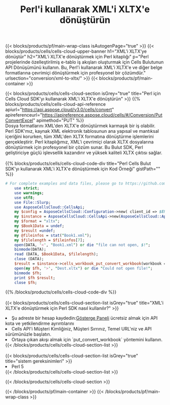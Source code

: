 ﻿---
title:  Perl'i kullanarak XML'i XLTX'e dönüştürün
description: XML biçimindeki bir dosyayı XLTX biçimindeki dosyaya dönüştürmek için Perl için Aspose.Cells Bulut SDK'sını kullanma.
---
{{< blocks/products/pf/main-wrap-class isAutogenPage="true" >}}
{{< blocks/products/cells/cells-cloud-upper-banner h1="XML\'i XLTX\'ye dönüştür" h2="XML\'i XLTX\'e dönüştürmek için Perl kitaplığı" p="Perl projelerinde özelleştirilmiş e-tablo iş akışları oluşturmak için Cells Bulutunun API Dönüşümünü kullanın. Bu, Perl\'i kullanarak XML\'i XLTX\'e ve diğer belge formatlarına çevrimiçi dönüştürmek için profesyonel bir çözümdür." urlsection="conversion/xml-to-xltx/" >}}
{{< blocks/products/pf/main-container >}}

{{< blocks/products/cells/cells-cloud-section isGrey="true" title="Perl için Cells Cloud SDK\'yı kullanarak XML\'i XLTX\'e dönüştürün" >}}
{{% blocks/products/cells/cells-cloud-api-reference apiurl="https://api.aspose.cloud/v3.0/cells/convert" apireferenceurl="https://apireference.aspose.cloud/cells/#/Conversion/PutConvertExcel" apimethod="PUT" %}}
<br/>
Dosya formatlarını XML'den XLTX'e dönüştürmek karmaşık bir iş olabilir. Perl SDK'mız, kaynak XML elektronik tablosunun ana yapısal ve mantıksal içeriğini korurken, tüm XML'den XLTX formatına dönüştürme işlemlerini gerçekleştirir. Perl kitaplığımız, XML'i çevrimiçi olarak XLTX dosyalarına dönüştürmek için profesyonel bir çözüm sunar. Bu Bulut SDK, Perl geliştiriciye güçlü işlevsellik kazandırır ve yüksek kaliteli XLTX çıktısı sağlar.
<br/>
<br/>
{{% blocks/products/cells/cells-cloud-code-div title="Perl Cells Bulut SDK\'yı kullanarak XML\'i XLTX\'e dönüştürmek için Kod Örneği" gistPath="" %}}
 
```perl
# For complete examples and data files, please go to https://github.com/aspose-cells-cloud/aspose-cells-cloud-perl/
    use strict;
    use warnings;
    use utf8; 
    use File::Slurp;
    use AsposeCellsCloud::CellsApi;
    my $config = AsposeCellsCloud::Configuration->new( client_id => $ENV{'ProductClientId'}, client_secret => $ENV{'ProductClientSecret'});
    my $instance = AsposeCellsCloud::CellsApi->new(AsposeCellsCloud::ApiClient->new( $config));
    my $format = "xltx";
    my $Book1Data = undef;
    my $result =undef;
    my @fileinfos = stat("Book1.xml");
    my $filelength = $fileinfos[7];
    open(DATA, '<', "Book1.xml") or die "file can not open, $!";
    binmode(DATA);
    read (DATA, $Book1Data, $filelength);
    close (DATA); 
    $result = $instance->cells_workbook_put_convert_workbook(workbook => $Book1Data, format => $format);
    open(my $fh, '>', "Dest.xltx") or die "Could not open file!";
    binmode $fh;
    print $fh $result;
    close $fh;
```
 
{{% /blocks/products/cells/cells-cloud-code-div %}}
<br/>
<br/>
{{< blocks/products/cells/cells-cloud-section-list isGrey="true" title="XML\'i XLTX\'e dönüştürmek için Perl SDK nasıl kullanılır?" >}}
<li> Şu adreste bir hesap kaydedin:<a href="https://dashboard.aspose.cloud/">Gösterge Paneli</a> ücretsiz almak için API kota ve yetkilendirme ayrıntılarını</li>
<li>Cells API'i Müşteri Kimliğiniz, Müşteri Sırrınız, Temel URL'niz ve API sürümünüzle başlatın.</li>
<li>Ortaya çıkan akışı almak için `put_convert_workbook` yöntemini kullanın.</li>
{{< /blocks/products/cells/cells-cloud-section-list >}}
<br/>
<br/>
{{< blocks/products/cells/cells-cloud-section-list isGrey="true" title="sistem gereksinimleri" >}}
<li>Perl 5</li>
{{< /blocks/products/cells/cells-cloud-section-list >}}

{{< /blocks/products/cells/cells-cloud-section >}}

{{< /blocks/products/pf/main-container >}}
{{< /blocks/products/pf/main-wrap-class >}}
